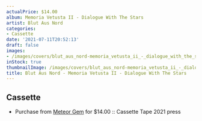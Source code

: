 ```yaml
---
actualPrice: $14.00
album: Memoria Vetusta II - Dialogue With The Stars
artist: Blut Aus Nord
categories:
- Cassette
date: '2021-07-11T20:52:13'
draft: false
images:
- /images/covers/blut_aus_nord-memoria_vetusta_ii_-_dialogue_with_the_stars.jpg
inStock: true
thumbnailImage: /images/covers/blut_aus_nord-memoria_vetusta_ii_-_dialogue_with_the_stars-thumb.jpg
title: Blut Aus Nord - Memoria Vetusta II - Dialogue With The Stars
---
```


## Cassette
* Purchase from [Meteor Gem](https://meteor-gem.com/products/blut-aus-nord-memoria-vetusta-ii-dialogue-with-the-stars-cassette) for $14.00 :: Cassette Tape 2021 press
